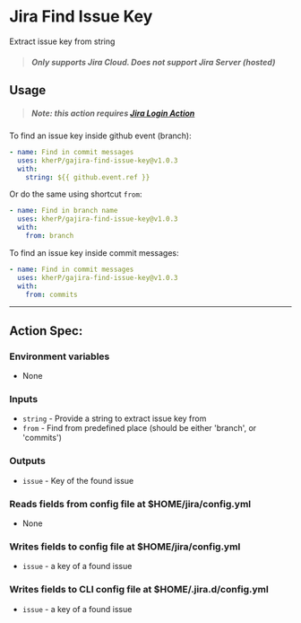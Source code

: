 # Jira Find Issue Key
Extract issue key from string

> ##### Only supports Jira Cloud. Does not support Jira Server (hosted)

## Usage

> ##### Note: this action requires [Jira Login Action](https://github.com/marketplace/actions/jira-login)

To find an issue key inside github event (branch):
```yaml
- name: Find in commit messages
  uses: kherP/gajira-find-issue-key@v1.0.3
  with:
    string: ${{ github.event.ref }}
```

Or do the same using shortcut `from`:
```yaml
- name: Find in branch name
  uses: kherP/gajira-find-issue-key@v1.0.3
  with:
    from: branch
```

To find an issue key inside commit messages:
```yaml
- name: Find in commit messages
  uses: kherP/gajira-find-issue-key@v1.0.3
  with:
    from: commits
```

----
## Action Spec:

### Environment variables
- None

### Inputs
- `string` - Provide a string to extract issue key from
- `from` - Find from predefined place (should be either 'branch', or 'commits')

### Outputs
- `issue` - Key of the found issue

### Reads fields from config file at $HOME/jira/config.yml
- None

### Writes fields to config file at $HOME/jira/config.yml
- `issue` - a key of a found issue

### Writes fields to CLI config file at $HOME/.jira.d/config.yml
- `issue` - a key of a found issue
